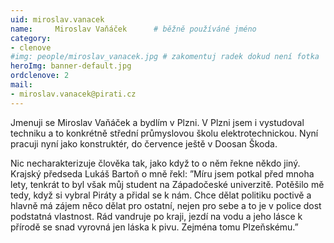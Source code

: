 ```yaml
---
uid: miroslav.vanacek
name:     Miroslav Vaňáček  	# běžně používáné jméno
category:
- clenove
#img: people/miroslav_vanacek.jpg # zakomentuj radek dokud není fotka
heroImg: banner-default.jpg
ordclenove: 2
mail:
- miroslav.vanacek@pirati.cz
---
```


Jmenuji se Miroslav Vaňáček a bydlím v Plzni. V Plzni jsem i vystudoval techniku a to konkrétně střední průmyslovou školu elektrotechnickou. Nyní pracuji nyní jako konstruktér, do července ještě v Doosan Škoda.

Nic necharakterizuje člověka tak, jako když to o něm řekne někdo jiný. Krajský předseda Lukáš Bartoň o mně řekl: ”Míru jsem potkal před mnoha lety, tenkrát to byl však můj student na Západočeské univerzitě. Potěšilo mě tedy, když si vybral Piráty a přidal se k nám. Chce dělat politiku poctivě a hlavně má zájem něco dělat pro ostatní, nejen pro sebe a to je v police dost podstatná vlastnost. Rád vandruje po kraji, jezdí na vodu a jeho lásce k přírodě se snad vyrovná jen láska k pivu. Zejména tomu Plzeňskému.”
